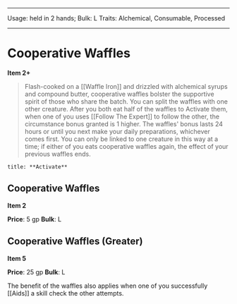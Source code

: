 
---
Usage: held in 2 hands;
Bulk: L
Traits: Alchemical, Consumable, Processed

---

# Cooperative Waffles

**Item 2+**

> Flash-cooked on a [[Waffle Iron]] and drizzled with alchemical syrups and compound butter, cooperative waffles bolster the supportive spirit of those who share the batch. You can split the waffles with one other creature. After you both eat half of the waffles to Activate them, when one of you uses [[Follow The Expert]] to follow the other, the circumstance bonus granted is 1 higher. The waffles' bonus lasts 24 hours or until you next make your daily preparations, whichever comes first. You can only be linked to one creature in this way at a time; if either of you eats cooperative waffles again, the effect of your previous waffles ends.

```ad-embed-ability
title: **Activate**

```

## Cooperative Waffles

**Item 2**

**Price**: 5 gp
**Bulk**: L



## Cooperative Waffles (Greater)

**Item 5**

**Price**: 25 gp
**Bulk**: L

The benefit of the waffles also applies when one of you successfully [[Aids]] a skill check the other attempts.
